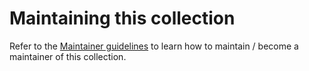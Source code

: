 # Maintaining this collection

Refer to the [Maintainer guidelines](https://github.com/ansible/community-docs/blob/main/maintaining.rst) to learn how to maintain / become a maintainer of this collection.
